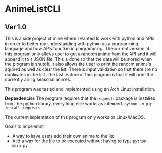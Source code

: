 # AnimeListCLI
## Ver 1.0

This is a side project of mine where I wanted to work with python and APIs in order to better my understanding with python as a programming language and how APIs function in programming. The current version  of this program only allows user to get a random anime from the API and it will append it to a JSON file. This is done so that the data will be stored when the program is shutoff. It also allows the user to print the random anime's aquired as well as clear the list. There is input validation so that there are no duplicates in the list. The last feature of this program is that it will print the currently airing seasonal animes. 

This program was tested and implemented using an Arch Linux installation.

**Dependencies**
The program requires that the `requests` package is installed from the python library, everything else works as intended.
```python -m pip install requests```

The current implentation of this program only works on Linux/MacOS.

Goals to impelemnt

- A way to have users add their own anime to the list
- Add a way for the file to be executed without having to type `python main.py`